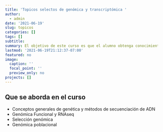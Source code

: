 ```yaml
---
title: 'Topicos selectos de genómica y transcriptómica '
author: 
  - admin
date: '2021-06-19'
slug: topicos
categories: []
tags: []
subtitle: 
summary: El objetivo de este curso es que el alumno obtenga conocimientos relevantes y actualizados acerca de estudios genómicos y transcriptómicos en especies de importancia acuícola, y que obtenga un mayor entendimiento de cómo aplicar estas herramientas en su área de estudio.
lastmod: '2021-06-19T21:12:37-07:00'
featured: no
image:
  caption: ''
  focal_point: ''
  preview_only: no
projects: []
---
```




## Que se aborda en el curso

- Conceptos generales de genética y métodos de secuenciación de ADN 
- Genómica Funcional y RNAseq
- Selección genómica
- Genómica poblacional
